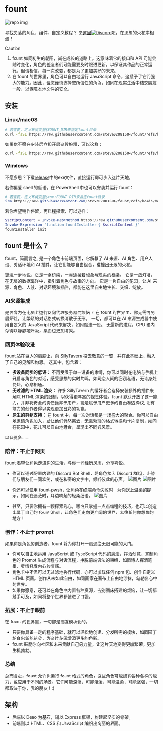 # fount

![repo img](https://repository-images.githubusercontent.com/862251163/3b57d9ea-ab18-4b70-b11d-f74c764016aa)

寻找失落的角色、组件、自定义教程？
来[这里![Discord](https://img.shields.io/discord/1288934771153440768)](https://discord.gg/GtR9Quzq2v)吧，在思想的火花中相遇！

> [!CAUTION]
>
> 1. fount 如同初生的朝阳，尚在成长的道路上。这意味着它的接口和 API 可能会随时变化，角色的创造者们可能需要及时跟进更新，以保证其作品的正常运行。但请相信，每一次改变，都是为了更加美好的未来。
> 2. 在 fount 的世界里，角色可以自由地运行 JavaScript 命令，这赋予了它们强大的能力。因此，请您谨慎选择您所信任的角色，如同在现实生活中结交朋友一般，以保障本地文件的安全。

## 安装

### Linux/macOS

```bash
# 若需要，定义环境变量$FOUNT_DIR来指定fount目录
curl -fsSL https://raw.githubusercontent.com/steve02081504/fount/refs/heads/master/src/runner/main.sh | bash
```

如果你不愿在安装后立即开启这段旅程，可以这样：

```bash
curl -fsSL https://raw.githubusercontent.com/steve02081504/fount/refs/heads/master/src/runner/main.sh | bash -s init
```

### Windows

不愿多思？下载[release](https://github.com/steve02081504/fount/releases)中的exe文件，直接运行即可步入这片天地。

若你偏爱 shell 的低语，在 PowerShell 中也可以安装并运行 fount：

```powershell
# 若需要，定义环境变量$env:FOUNT_DIR来指定fount目录
irm https://raw.githubusercontent.com/steve02081504/fount/refs/heads/master/src/runner/main.ps1 | iex
```

若你希望稍作停留，再启程探索，可以这样：

```powershell
$scriptContent = Invoke-RestMethod https://raw.githubusercontent.com/steve02081504/fount/refs/heads/master/src/runner/main.ps1
Invoke-Expression "function fountInstaller { $scriptContent }"
fountInstaller init
```

## fount 是什么？

fount，简而言之, 是一个角色卡前端页面，它解耦了 AI 来源、AI 角色、用户人设、对话环境和 AI 插件，让它们能够自由组合，碰撞出无限的火花。

更进一步地说，它是一座桥梁，一座连接着想象与现实的桥梁。
它是一盏灯塔，在无垠的数据海洋中，指引着角色与故事的方向。
它是一片自由的花园，让 AI 来源、角色、人设、对话环境和插件，都能在这里自由地生长、交织、绽放。

### AI来源集成

是否曾为在电脑上运行反向代理服务器而烦恼？
在 fount 的世界里，你无需再另启炉灶，让繁琐的对话格式转换消散于无形。
一切，都可以在 AI 来源生成器中使用自定义的 JavaScript 代码来解决，如同魔法一般。
无需新的进程，CPU 和内存得以静静地呼吸，桌面也更加清爽。

### 网页体验改进

fount 站在巨人的肩膀上，向 [SillyTavern](https://github.com/SillyTavern/SillyTavern) 投去敬意的一瞥，并在此基础上，融入了自己的见解和构思。
这其中，包含着：

- **多设备同步的低语：** 不再受限于单一设备的束缚，你可以同时在电脑与手机上开启与角色的对话，感受思想的实时共鸣，如同恋人间的窃窃私语，无论身处何处，心意相通。
- **无过滤的 HTML 渲染：** 许多 SillyTavern 的爱好者会选择安装额外的插件来解除 HTML 渲染的限制，以获得更丰富的视觉体验。fount 默认开放了这一能力，并非将安全的责任推卸于用户，而是赋予用户更多的自由和选择权, 让有能力的创作者得以实现更加出彩的功能。
- **原生的群组支持：** 在 fount 中，每一次对话都是一场盛大的聚会。你可以自由地邀请角色加入，或让他们悄然离去，无需繁琐的格式转换和卡片复制，如同在花园中，花儿可以自由地组合，呈现出不同的风景。

以及更多……

### 陪伴：不止于网页

fount 渴望让角色走进你的生活，与你一同经历风雨，分享喜悦。

- 你可以通过配置内建的 Discord Bot Shell，将角色接入 Discord 群组，让他们与朋友们一同欢笑，或在私密的文字中，倾听彼此的心声。
    ![图片](https://github.com/user-attachments/assets/299255c9-eed3-4deb-b433-41b80930cbdb)
    ![图片](https://github.com/user-attachments/assets/c9841eba-c010-42a3-afe0-336543ec39a0)

- 你还可以使用 [fount-pwsh](https://github.com/steve02081504/fount-pwsh)，让角色在终端命令失败时，为你送上温柔的提示，如同在迷茫时，耳边响起的轻柔细语。
    ![图片](https://github.com/user-attachments/assets/93afee48-93d4-42c7-a5e0-b7f5c93bdee9)

- 甚至，只要你拥有一颗探索的心，哪怕只掌握一点点编程的技巧，也可以创造出属于自己的 fount Shell，让角色们走向更广阔的世界，去往任何你想象的地方！

### 创作：不止于 prompt

如果你是角色的创造者，fount 将为你打开一扇通往无限可能的大门。

- 你可以自由地运用 JavaScript 或 TypeScript 代码的魔法，挥洒创意，定制角色的 Prompt 生成流程与对话流程，挣脱前端语法的束缚，如同诗人挥洒笔墨，尽情抒发内心的情感。
- 角色卡中不但可以无过滤地执行代码，亦可以加载任何 npm 包、创作自定义 HTML 页面。创作从未如此自由，如同画家在画布上自由地涂抹，勾勒出心中的世界。
- 如果你愿意，还可以在角色中内置各种资源，告别图床搭建的烦恼，让一切都触手可及，如同将整个世界都装进了口袋。

### 拓展：不止于眼前

在 fount 的世界里，一切都是高度模块化的。

- 只要你具备一定的程序基础，就可以轻松地创建、分发所需的模块，如同园丁培育出新的花朵，为这片花园增添更多的色彩。
- fount 鼓励你向社区和未来贡献自己的力量，让这片天地变得更加繁荣，更加生机勃勃。

### 总结

总而言之，fount 允许你运行 fount 格式的角色，这些角色可能拥有各种各样的能力，或应用于不同的场景。它们可能深沉，可能活泼，可能温柔，可能坚强，一切都取决于你，我的朋友！:)

## 架构

- 后端以 Deno 为基石，辅以 Express 框架，构建起坚实的骨架。
- 前端则以 HTML、CSS 和 JavaScript 编织出绚丽的界面。
